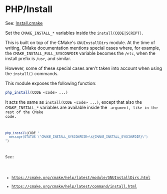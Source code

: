# PHP/Install

See: [Install.cmake](https://github.com/petk/php-build-system/tree/master/cmake/cmake/modules/PHP/Install.cmake)

Set the `CMAKE_INSTALL_*` variables inside the `install(CODE|SCRIPT)`.

This is built on top of the CMake's `GNUInstallDirs` module. At the time of
writing, CMake documentation mentions special cases where, for example, the
`CMAKE_INSTALL_FULL_SYSCONFDIR` variable becomes the `/etc`, when the install
prefix is `/usr`, and similar.

However, some of these special cases aren't taken into account when using the
`install()` commands.

This module exposes the following function:

```cmake
php_install(CODE <code> ...)
```

It acts the same as `install(CODE <code> ...)`, except that also the
`CMAKE_INSTALL_*` variables are available inside the <code> argument, like in
the rest of the CMake code.

```cmake
php_install(CODE "
  message(STATUS \"CMAKE_INSTALL_SYSCONFDIR=\${CMAKE_INSTALL_SYSCONFDIR}\")
")
```

See:

* https://cmake.org/cmake/help/latest/module/GNUInstallDirs.html
* https://cmake.org/cmake/help/latest/command/install.html
